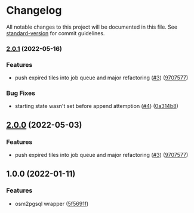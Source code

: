 # Changelog

All notable changes to this project will be documented in this file. See [standard-version](https://github.com/conventional-changelog/standard-version) for commit guidelines.

### [2.0.1](https://github.com/MapColonies/osm2pgsql-wrapper/compare/v1.0.0...v2.0.1) (2022-05-16)


### Features

* push expired tiles into job queue and major refactoring ([#3](https://github.com/MapColonies/osm2pgsql-wrapper/issues/3)) ([9707577](https://github.com/MapColonies/osm2pgsql-wrapper/commit/970757750cd8fbeeb1bf262494bc78273480d005))


### Bug Fixes

* starting state wasn't set before append attemption ([#4](https://github.com/MapColonies/osm2pgsql-wrapper/issues/4)) ([0a314b8](https://github.com/MapColonies/osm2pgsql-wrapper/commit/0a314b8ae646bdcedc673d4a856d0f3babfde610))

## [2.0.0](https://github.com/MapColonies/osm2pgsql-wrapper/compare/v1.0.0...v2.0.0) (2022-05-03)


### Features

* push expired tiles into job queue and major refactoring ([#3](https://github.com/MapColonies/osm2pgsql-wrapper/issues/3)) ([9707577](https://github.com/MapColonies/osm2pgsql-wrapper/commit/970757750cd8fbeeb1bf262494bc78273480d005))

## 1.0.0 (2022-01-11)


### Features

* osm2pgsql wrapper ([5f5691f](https://github.com/MapColonies/osm2pgsql-wrapper/commit/5f5691fd42b94d57b5e01bb616489b01ce2ca3c8))

